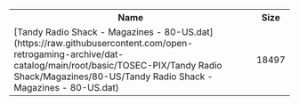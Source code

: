 <table>
<tr><th>Name</th><th>Size</th></tr>
<tr><td>
[Tandy Radio Shack - Magazines - 80-US.dat](https://raw.githubusercontent.com/open-retrogaming-archive/dat-catalog/main/root/basic/TOSEC-PIX/Tandy Radio Shack/Magazines/80-US/Tandy Radio Shack - Magazines - 80-US.dat)
</td><td>18497</td></tr>
</table>
